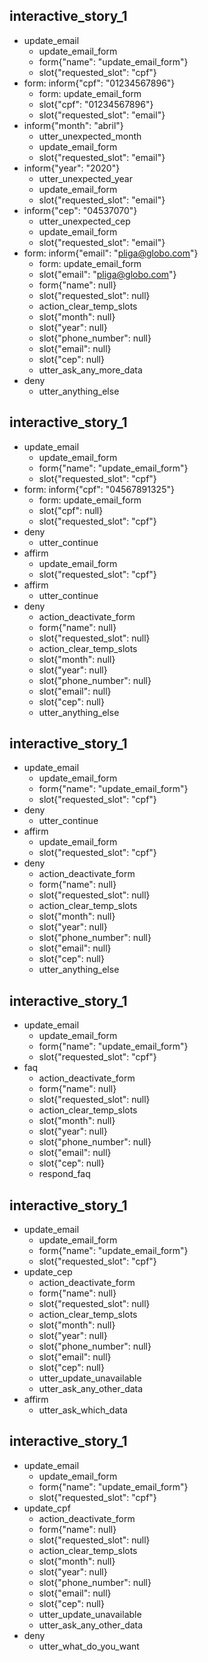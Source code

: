
## interactive_story_1
* update_email
    - update_email_form
    - form{"name": "update_email_form"}
    - slot{"requested_slot": "cpf"}
* form: inform{"cpf": "01234567896"}
    - form: update_email_form
    - slot{"cpf": "01234567896"}
    - slot{"requested_slot": "email"}
* inform{"month": "abril"}
    - utter_unexpected_month
    - update_email_form
    - slot{"requested_slot": "email"}
* inform{"year": "2020"}
    - utter_unexpected_year
    - update_email_form
    - slot{"requested_slot": "email"}
* inform{"cep": "04537070"}
    - utter_unexpected_cep
    - update_email_form
    - slot{"requested_slot": "email"}
* form: inform{"email": "pliga@globo.com"}
    - form: update_email_form
    - slot{"email": "pliga@globo.com"}
    - form{"name": null}
    - slot{"requested_slot": null}
    - action_clear_temp_slots
    - slot{"month": null}
    - slot{"year": null}
    - slot{"phone_number": null}
    - slot{"email": null}
    - slot{"cep": null}
    - utter_ask_any_more_data
* deny
    - utter_anything_else

## interactive_story_1
* update_email
    - update_email_form
    - form{"name": "update_email_form"}
    - slot{"requested_slot": "cpf"}
* form: inform{"cpf": "04567891325"}
    - form: update_email_form
    - slot{"cpf": null}
    - slot{"requested_slot": "cpf"}
* deny
    - utter_continue
* affirm
    - update_email_form
    - slot{"requested_slot": "cpf"}
* affirm
    - utter_continue
* deny
    - action_deactivate_form
    - form{"name": null}
    - slot{"requested_slot": null}
    - action_clear_temp_slots
    - slot{"month": null}
    - slot{"year": null}
    - slot{"phone_number": null}
    - slot{"email": null}
    - slot{"cep": null}
    - utter_anything_else

## interactive_story_1
* update_email
    - update_email_form
    - form{"name": "update_email_form"}
    - slot{"requested_slot": "cpf"}
* deny
    - utter_continue
* affirm
    - update_email_form
    - slot{"requested_slot": "cpf"}
* deny
    - action_deactivate_form
    - form{"name": null}
    - slot{"requested_slot": null}
    - action_clear_temp_slots
    - slot{"month": null}
    - slot{"year": null}
    - slot{"phone_number": null}
    - slot{"email": null}
    - slot{"cep": null}
    - utter_anything_else

## interactive_story_1
* update_email
    - update_email_form
    - form{"name": "update_email_form"}
    - slot{"requested_slot": "cpf"}
* faq
    - action_deactivate_form
    - form{"name": null}
    - slot{"requested_slot": null}
    - action_clear_temp_slots
    - slot{"month": null}
    - slot{"year": null}
    - slot{"phone_number": null}
    - slot{"email": null}
    - slot{"cep": null}
    - respond_faq

## interactive_story_1
* update_email
    - update_email_form
    - form{"name": "update_email_form"}
    - slot{"requested_slot": "cpf"}
* update_cep
    - action_deactivate_form
    - form{"name": null}
    - slot{"requested_slot": null}
    - action_clear_temp_slots
    - slot{"month": null}
    - slot{"year": null}
    - slot{"phone_number": null}
    - slot{"email": null}
    - slot{"cep": null}
    - utter_update_unavailable
    - utter_ask_any_other_data
* affirm
  - utter_ask_which_data

## interactive_story_1
* update_email
    - update_email_form
    - form{"name": "update_email_form"}
    - slot{"requested_slot": "cpf"}
* update_cpf
    - action_deactivate_form
    - form{"name": null}
    - slot{"requested_slot": null}
    - action_clear_temp_slots
    - slot{"month": null}
    - slot{"year": null}
    - slot{"phone_number": null}
    - slot{"email": null}
    - slot{"cep": null}
    - utter_update_unavailable
    - utter_ask_any_other_data
* deny
  - utter_what_do_you_want